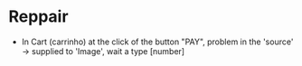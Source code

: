 # Reppair

* In Cart (carrinho) at the click of the button "PAY", problem in the 'source' -> supplied to 'Image', wait a type [number]
